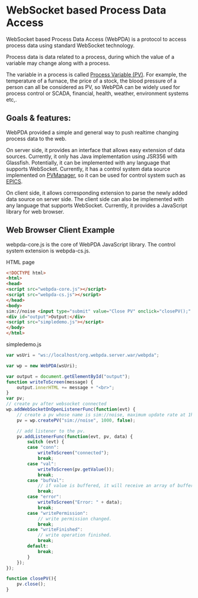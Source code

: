 WebSocket based Process Data Access
=====

WebSocket based Process Data Access (WebPDA) is a protocol to access process data using standard WebSocket technology. 

Process data is data related to a process, during which the value of a variable may change along with a process. 

The variable in a process is called [Process Variable (PV)](http://en.wikipedia.org/wiki/Process_variable). For example,
the temperature of a furnace,  the price of a stock, the blood pressure of a person can all be considered as PV,
so WebPDA can be widely used for process control or SCADA, financial, health, weather, environment systems etc,.

Goals & features:
----------------

WebPDA provided a simple and general way to push realtime changing process data to the web. 

On server side, it provides an interface that allows easy extension of data sources. 
Currently, it only has Java implementation using JSR356 with Glassfish. Potentially, it can 
be implemented with any language that supports WebSocket. 
Currently, it has a control system data source implemented on [PVManager](http://pvmanager.sourceforge.net/), so it can be used for control system 
such as [EPICS](http://www.aps.anl.gov/epics/).

On client side,  it allows corresponding extension to parse the newly added data source on server side.
The client side can also be implemented with any language that supports WebSocket. Currently,
it provides a JavaScript library for web browser.

Web Browser Client Example
----------------
webpda-core.js is the core of WebPDA JavaScript library.
The control system extension is webpda-cs.js.

HTML page
```HTML
<!DOCTYPE html>
<html>
<head>
<script src="webpda-core.js"></script>
<script src="webpda-cs.js"></script>
</head>
<body>
sim://noise <input type="submit" value="Close PV" onclick="closePV();" /><br>
<div id="output">Output:</div>
<script src="simpledemo.js"></script>
</body>
</html>
```

simpledemo.js
```JavaScript
var wsUri = "ws://localhost/org.webpda.server.war/webpda";

var wp = new WebPDA(wsUri);

var output = document.getElementById("output");
function writeToScreen(message) {
	output.innerHTML += message + "<br>";
}
var pv;
// create pv after websocket connected
wp.addWebSocketOnOpenListenerFunc(function(evt) {
	// create a pv whose name is sim://noise, maximum update rate at 1hz, don't buffer value.
	pv = wp.createPV("sim://noise", 1000, false);

	// add listener to the pv.
	pv.addListenerFunc(function(evt, pv, data) {
		switch (evt) {
		case "conn":
			writeToScreen("connected");
			break;
		case "val":
			writeToScreen(pv.getValue());
			break;
		case "bufVal":
			// if value is buffered, it will receive an array of buffered values.
			break;
		case "error":
			writeToScreen("Error: " + data);
			break;
		case "writePermission":
			// write permission changed.
			break;
		case "writeFinished":
			// write operation finished.
			break;
		default:
			break;
		}
	});
});

function closePV(){
	pv.close();
}

```
